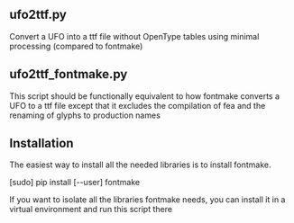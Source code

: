 ## ufo2ttf.py

Convert a UFO into a ttf file without OpenType tables using minimal processing (compared to fontmake)


## ufo2ttf_fontmake.py

This script should be functionally equivalent to how fontmake converts a UFO to a ttf file except that it excludes
the compilation of fea and the renaming of glyphs to production names

## Installation

The easiest way to install all the needed libraries is to install fontmake.

[sudo] pip install [--user] fontmake

If you want to isolate all the libraries fontmake needs, you can install it in a virtual environment
and run this script there
